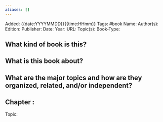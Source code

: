 ```yaml
---
aliases: []
---
```

Added: {{date:YYYYMMDD}}{{time:HHmm}}
Tags: #book
Name: 
Author(s): 
Edition:
Publisher: 
Date: 
Year: 
URL: 
Topic(s):
Book-Type:


## What kind of book is this?

## What is this book about?

## What are the major topics and how are they organized, related, and/or independent?

## Chapter :
Topic: